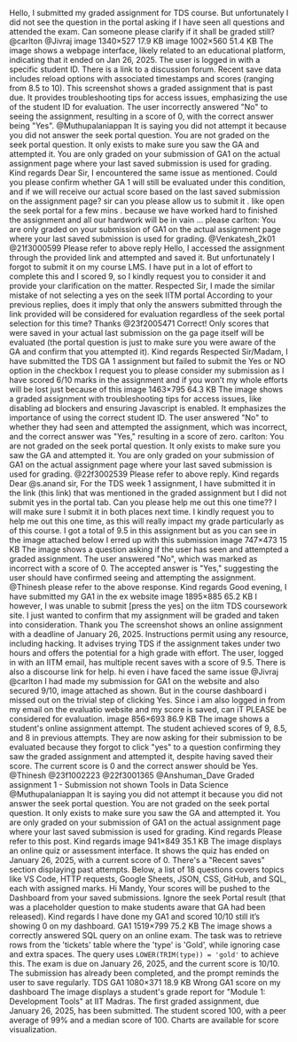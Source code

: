Hello, I submitted my graded assignment for TDS course. But unfortunately I did not see the question in the portal asking if I have seen all questions and attended the exam. Can someone please clarify if it shall be graded still? @carlton @Jivraj image 1340×527 17.9 KB image 1002×560 51.4 KB
The image shows a webpage interface, likely related to an educational platform, indicating that it ended on Jan 26, 2025. The user is logged in with a specific student ID. There is a link to a discussion forum. Recent save data includes reload options with associated timestamps and scores (ranging from 8.5 to 10).
This screenshot shows a graded assignment that is past due. It provides troubleshooting tips for access issues, emphasizing the use of the student ID for evaluation. The user incorrectly answered "No" to seeing the assignment, resulting in a score of 0, with the correct answer being "Yes".
@Muthupalaniappan It is saying you did not attempt it because you did not answer the seek portal question. You are not graded on the seek portal question. It only exists to make sure you saw the GA and attempted it. You are only graded on your submission of GA1 on the actual assignment page where your last saved submission is used for grading. Kind regards
Dear Sir, I encountered the same issue as mentioned. Could you please confirm whether GA 1 will still be evaluated under this condition, and if we will receive our actual score based on the last saved submission on the assignment page?
sir can you please allow us to submit it . like open the seek portal for a few mins . because we have worked hard to finished the assignment and all our hardwork will be in vain … please
carlton: You are only graded on your submission of GA1 on the actual assignment page where your last saved submission is used for grading. @Venkatesh_2k01 @21f3000599 Please refer to above reply
Hello, I accessed the assignment through the provided link and attempted and saved it. But unfortunately I forgot to submit it on my course LMS. I have put in a lot of effort to complete this and I scored 9,  so I kindly request you to consider it and provide your clarification on the matter.
Respected Sir, I made the similar mistake of not selecting a yes on the seek IITM portal According to your previous replies, does it imply that only the answers submitted through the link provided will be considered for evaluation regardless of the seek portal selection for this time? Thanks
@23f2005471 Correct! Only scores that were saved in your actual last submission on the ga page itself will be evaluated (the portal question is just to make sure you were aware of the GA and confirm that you attempted it). Kind regards
Respected Sir/Madam, I have submitted the TDS GA 1 assignment but failed to submit the Yes or NO option in the checkbox I request you to please consider my submission as I have scored 6/10 marks in the assignment and if you won’t my whole efforts will be lost just because of this image 1463×795 64.3 KB
The image shows a graded assignment with troubleshooting tips for access issues, like disabling ad blockers and ensuring Javascript is enabled. It emphasizes the importance of using the correct student ID.  The user answered "No" to whether they had seen and attempted the assignment, which was incorrect, and the correct answer was "Yes," resulting in a score of zero.
carlton: You are not graded on the seek portal question. It only exists to make sure you saw the GA and attempted it. You are only graded on your submission of GA1 on the actual assignment page where your last saved submission is used for grading. @22f3002539 Please refer to above reply. Kind regards
Dear @s.anand sir, For the TDS week 1 assignment, I have submitted it in the link (this link) that was mentioned in the graded assignment but I did not submit yes in the portal tab. Can you please help me out this one time?? I will make sure I submit it in both places next time. I kindly request you to help me out this one time, as this will really impact my grade particularly as of this course. I got a total of 9.5 in this assignment but as you can see in the image attached below I erred up with this submission image 747×473 15 KB
The image shows a question asking if the user has seen and attempted a graded assignment. The user answered "No", which was marked as incorrect with a score of 0. The accepted answer is "Yes," suggesting the user should have confirmed seeing and attempting the assignment.
@Thinesh please refer to the above response. Kind regards
Good evening, I have submitted my GA1 in the ex website image 1895×885 65.2 KB I however, I was unable to submit [press the yes] on the iitm TDS coursework site. I just wanted to confirm that my assignment will be graded and taken into consideration. Thank you
The screenshot shows an online assignment with a deadline of January 26, 2025. Instructions permit using any resource, including hacking. It advises trying TDS if the assignment takes under two hours and offers the potential for a high grade with effort. The user, logged in with an IITM email, has multiple recent saves with a score of 9.5. There is also a discourse link for help.
hi even i have faced the same issue
@Jivraj @carlton I had made my submission for GA1 on the website and also secured 9/10, image attached as shown. But in the course dashboard i missed out on the trivial step of clicking Yes. Since i am also logged in from my email on the evaluatio website and my score is saved, can iT PLEASE be considered for evaluation. image 856×693 86.9 KB
The image shows a student's online assignment attempt.  The student achieved scores of 9, 8.5, and 8 in previous attempts. They are now asking for their submission to be evaluated because they forgot to click "yes" to a question confirming they saw the graded assignment and attempted it, despite having saved their score. The current score is 0 and the correct answer should be Yes.
@Thinesh @23f1002223 @22f3001365 @Anshuman_Dave Graded assignment 1 - Submission not shown Tools in Data Science @Muthupalaniappan It is saying you did not attempt it because you did not answer the seek portal question. 
You are not graded on the seek portal question. It only exists to make sure you saw the GA and attempted it. You are only graded on your submission of GA1 on the actual assignment page where your last saved submission is used for grading. 
Kind regards Please refer to this post. Kind regards
image 941×849 35.1 KB
The image displays an online quiz or assessment interface. It shows the quiz has ended on January 26, 2025, with a current score of 0. There's a "Recent saves" section displaying past attempts. Below, a list of 18 questions covers topics like VS Code, HTTP requests, Google Sheets, JSON, CSS, GitHub, and SQL, each with assigned marks.
Hi Mandy, Your scores will be pushed to the Dashboard from your saved submissions. Ignore the seek Portal result (that was a placeholder question to make students aware that GA had been released). Kind regards
I have done my GA1 and scored 10/10 still it’s showing 0 on my dashboard. GA1 1519×799 75.2 KB
The image shows a correctly answered SQL query on an online exam. The task was to retrieve rows from the 'tickets' table where the 'type' is 'Gold', while ignoring case and extra spaces. The query uses `LOWER(TRIM(type)) = 'gold'` to achieve this. The exam is due on January 26, 2025, and the current score is 10/10. The submission has already been completed, and the prompt reminds the user to save regularly.
TDS GA1 1080×371 18.9 KB Wrong GA1 score on my dashboard
The image displays a student's grade report for "Module 1: Development Tools" at IIT Madras. The first graded assignment, due January 26, 2025, has been submitted. The student scored 100, with a peer average of 99% and a median score of 100. Charts are available for score visualization.

